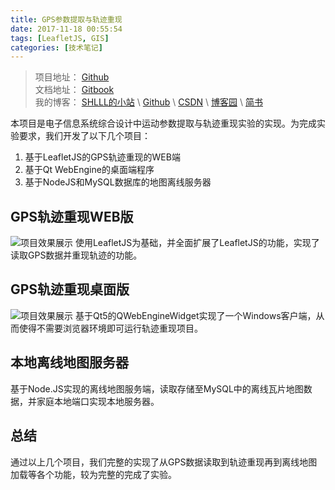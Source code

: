 ```yaml
---
title: GPS参数提取与轨迹重现
date: 2017-11-18 00:55:54
tags: [LeafletJS, GIS]
categories: [技术笔记]
---
```


>项目地址： [Github](https://github.com/shlllshlll/GPSLoc)  
>文档地址： [Gitbook](https://shlllshlll.gitbooks.io/gps-trajectory-reproduce/>content/)  
>我的博客： [SHLLL的小站](http://shlll.me) \ [Github](https://shlllshlll.github.io/) \ [CSDN](http://blog.csdn.net/u011880112) \ [博客园](http://www.cnblogs.com/shlll/) \ [简书](https://www.jianshu.com/u/cbf8b521f6c2)


本项目是电子信息系统综合设计中运动参数提取与轨迹重现实验的实现。为完成实验要求，我们开发了以下几个项目：

1. 基于LeafletJS的GPS轨迹重现的WEB端
2. 基于Qt WebEngine的桌面端程序
3. 基于NodeJS和MySQL数据库的地图离线服务器

<!-- more -->

## GPS轨迹重现WEB版
![项目效果展示](https://i.loli.net/2017/11/13/5a09648b66c54.gif "GPS轨迹重现效果")
使用LeafletJS为基础，并全面扩展了LeafletJS的功能，实现了读取GPS数据并重现轨迹的功能。

## GPS轨迹重现桌面版
![项目效果展示](https://i.loli.net/2017/11/13/5a0967937a0a4.gif "GPS轨迹重现效果")
基于Qt5的QWebEngineWidget实现了一个Windows客户端，从而使得不需要浏览器环境即可运行轨迹重现项目。

## 本地离线地图服务器
基于Node.JS实现的离线地图服务端，读取存储至MySQL中的离线瓦片地图数据，并家庭本地端口实现本地服务器。

## 总结
通过以上几个项目，我们完整的实现了从GPS数据读取到轨迹重现再到离线地图加载等各个功能，较为完整的完成了实验。
